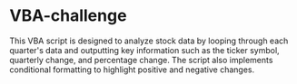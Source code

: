 # VBA-challenge
This VBA script is designed to analyze stock data by looping through each quarter's data and outputting key information such as the ticker symbol, quarterly change, and percentage change. The script also implements conditional formatting to highlight positive and negative changes.
